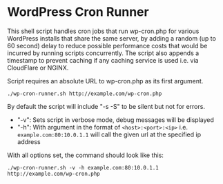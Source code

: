 # WordPress Cron Runner

This shell script handles cron jobs that run wp-cron.php for various WordPress installs that share the same server, by adding a random (up to 60 second) delay to reduce possible performance costs that would be incurred by running scripts concurrently. The script also appends a timestamp to prevent caching if any caching service is used i.e. via CloudFlare or NGINX.

Script requires an absolute URL to wp-cron.php as its first argument. 

```
./wp-cron-runner.sh http://example.com/wp-cron.php
```

By default the script will include "-s -S" to be silent but not for errors. 
* "-v": Sets script in verbose mode, debug messages will be displayed
* "-h": With argument in the format of ```<host>:<port>:<ip>``` i.e. ```example.com:80:10.0.1.1``` will call the given url at the specified ip address

With all options set, the command should look like this:

```
./wp-cron-runner.sh -v -h example.com:80:10.0.1.1 http://example.com/wp-cron.php
```
